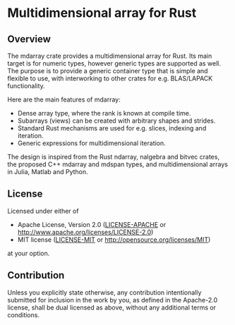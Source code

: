 # Multidimensional array for Rust

## Overview

The mdarray crate provides a multidimensional array for Rust. Its main target
is for numeric types, however generic types are supported as well. The purpose
is to provide a generic container type that is simple and flexible to use,
with interworking to other crates for e.g. BLAS/LAPACK functionality.

Here are the main features of mdarray:

- Dense array type, where the rank is known at compile time.
- Subarrays (views) can be created with arbitrary shapes and strides.
- Standard Rust mechanisms are used for e.g. slices, indexing and iteration.
- Generic expressions for multidimensional iteration.

The design is inspired from the Rust ndarray, nalgebra and bitvec crates,
the proposed C++ mdarray and mdspan types, and multidimensional arrays in
Julia, Matlab and Python.

## License

Licensed under either of

 * Apache License, Version 2.0
   ([LICENSE-APACHE](LICENSE-APACHE) or http://www.apache.org/licenses/LICENSE-2.0)
 * MIT license
   ([LICENSE-MIT](LICENSE-MIT) or http://opensource.org/licenses/MIT)

at your option.

## Contribution

Unless you explicitly state otherwise, any contribution intentionally submitted
for inclusion in the work by you, as defined in the Apache-2.0 license, shall be
dual licensed as above, without any additional terms or conditions.
